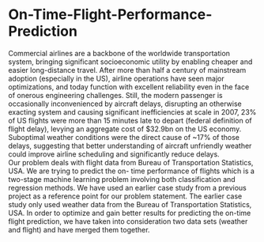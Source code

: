 # On-Time-Flight-Performance-Prediction
Commercial airlines are a backbone of the worldwide transportation system, bringing significant socioeconomic utility by enabling cheaper and easier long-distance travel. After more than half a century of mainstream adoption (especially in the US), airline operations have seen major optimizations, and today function with excellent reliability even in the face of onerous engineering challenges. Still, the modern passenger is occasionally inconvenienced by aircraft delays, disrupting an otherwise exacting system and causing significant inefficiencies at scale in 2007, 23% of US flights were more than 15 minutes late to depart (federal definition of flight delay), levying an aggregate cost of $32.9bn on the US economy. Suboptimal weather conditions were the direct cause of ~17% of those delays, suggesting that better understanding of aircraft unfriendly weather could improve airline scheduling and significantly reduce delays.<br/>
Our problem deals with flight data from Bureau of Transportation Statistics, USA. We are trying to predict the on- time performance of flights which is a two-stage machine learning problem involving both classification and regression methods. We have used an earlier case study from a previous project as a reference point for our problem statement. The earlier case study only used weather data from the Bureau of Transportation Statistics, USA. In order to optimize and gain better results for predicting the on-time flight prediction, we have taken into consideration two data sets (weather and flight) and have merged them together.<br/>
	


